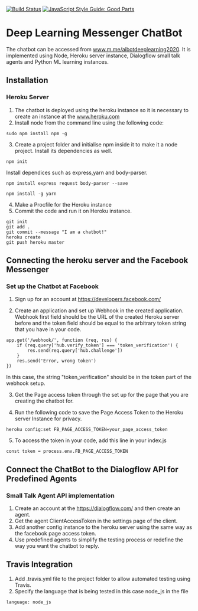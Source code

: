 [![Build Status](https://travis-ci.org/minthawzin1995/DL_FB_ChatBot.svg?branch=master)](https://travis-ci.org/minthawzin1995/DL_FB_ChatBot)
[![JavaScript Style Guide: Good Parts](https://img.shields.io/badge/code%20style-goodparts-brightgreen.svg?style=flat)](https://github.com/dwyl/goodparts "JavaScript The Good Parts")
# Deep Learning Messenger ChatBot

The chatbot can be accessed from www.m.me/aibotdeeplearning2020. It is implemented using Node, Heroku server instance, Dialogflow small talk agents and Python ML learning instances. 

## Installation

### Heroku Server
1. The chatbot is deployed using the heroku instance so it is necessary to create an instance at the www.heroku.com
2. Install node from the command line using the following code:
```
sudo npm install npm -g
```
3. Create a project folder and initialise npm inside it to make it a node project. Install its dependencies as well.
```
npm init
```
Install dependices such as express,yarn and body-parser. 
```
npm install express request body-parser --save
```
```
npm install -g yarn
```
4. Make a Procfile for the Heroku instance
5. Commit the code and run it on Heroku instance.
```
git init
git add .
git commit --message "I am a chatbot!"
heroku create
git push heroku master 
```

## Connecting the heroku server and the Facebook Messenger 

### Set up the Chatbot at Facebook
1. Sign up for an account at https://developers.facebook.com/

2. Create an application and set up Webhook in the created application. Webhook first field should be the URL of the created Heroku server before and the token field should be equal to the arbitrary token string that you have in your code.
```
app.get('/webhook/', function (req, res) {
	if (req.query['hub.verify_token'] === 'token_verification') {
		res.send(req.query['hub.challenge'])
	}
	res.send('Error, wrong token')
})
```
In this case, the string "token_verification" should be in the token part of the webhook setup.

3. Get the Page access token through the set up for the page that you are creating the chatbot for.

4. Run the following code to save the Page Access Token to the Heroku server Instance for privacy.
```
heroku config:set FB_PAGE_ACCESS_TOKEN=your_page_access_token
```
5. To access the token in your code, add this line in your index.js
```
const token = process.env.FB_PAGE_ACCESS_TOKEN
```

## Connect the ChatBot to the Dialogflow API for Predefined Agents 

### Small Talk Agent API implementation
1. Create an account at the https://dialogflow.com/ and then create an agent.
2. Get the agent ClientAccessToken in the settings page of the client.
3. Add another config instance to the heroku server using the same way as the facebook page access token.
4. Use predefined agents to simplify the testing process or redefine the way you want the chatbot to reply.

## Travis Integration
1. Add .travis.yml file to the project folder to allow automated testing using Travis.
2. Specify the language that is being tested in this case node_js in the file 
```
language: node_js
```
